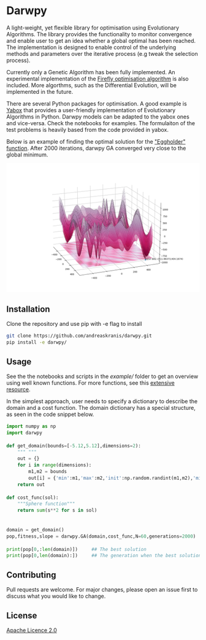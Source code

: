 # Darwpy

A light-weight, yet flexible library for optimisation using Evolutionary Algorithms. The library provides the functionality to monitor convergence and enable user to get an idea whether a global optimal has been reached. The implementation is designed to enable control of the underlying methods and parameters over the iterative process (e.g tweak the selection process). 

Currently only a Genetic Algorithm has been fully implemented. An experimental implementation of the [Firefly optimisation algorithm](https://en.wikipedia.org/wiki/Firefly_algorithm) is also included. More algorthms, such as the Differential Evolution, will be implemented in the future.

There are several Python packages for optimisation. A good example is [Yabox](https://github.com/pablormier/yabox)  that provides a user-friendly implementation of  Evolutionary Algorithms in Python. Darwpy models can be adapted to the yabox ones and vice-versa. Check the notebooks for examples. The formulaiton of the test problems is heavily based from the code provided in yabox.

Below is an example of finding the optimal solution for the ["Eggholder" function](https://www.sfu.ca/~ssurjano/egg.html). After 2000 iterations, darwpy GA converged very close to the global minimum.

![Optimasation_example](docs/_static/Figure_2.png?raw=true)

## Installation

Clone the repository and use pip with -e flag to install


```bash
git clone https://github.com/andreaskranis/darwpy.git
pip install -e darwpy/
```

## Usage

See the the notebooks and scripts in the *example/* folder to get an overview using well known functions. For more functions, see this [extensive resource](https://www.sfu.ca/~ssurjano/optimization.html).

In the simplest approach, user needs to specify a dictionary to describe the domain and a cost function. The domain dictionary has a special structure, as seen in the code snippet below.


```python
import numpy as np
import darwpy

def get_domain(bounds=[-5.12,5.12],dimensions=2):    
    """ """
    out = {}
    for i in range(dimensions):
        m1,m2 = bounds
        out[i] = {'min':m1,'max':m2,'init':np.random.randint(m1,m2),'min0':m1,'max0':m2}
    return out

def cost_func(sol):
    """Sphere function"""
    return sum(s**2 for s in sol)


domain = get_domain()
pop,fitness,slope = darwpy.GA(domain,cost_func,N=60,generations=2000)

print(pop[0,:len(domain)])     ## The best solution
print(pop[0,len(domain):])     ## The generation when the best solution was found and the corresponding value of the cost function 
```

## Contributing
Pull requests are welcome. For major changes, please open an issue first to discuss what you would like to change.


## License
[Apache Licence 2.0](https://choosealicense.com/licenses/apache-2.0/)
